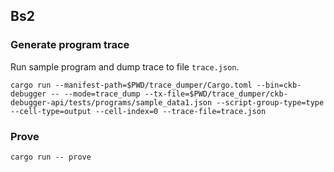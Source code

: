 ## Bs2

### Generate program trace

Run sample program and dump trace to file `trace.json`.

```
cargo run --manifest-path=$PWD/trace_dumper/Cargo.toml --bin=ckb-debugger -- --mode=trace_dump --tx-file=$PWD/trace_dumper/ckb-debugger-api/tests/programs/sample_data1.json --script-group-type=type --cell-type=output --cell-index=0 --trace-file=trace.json
```


### Prove
```
cargo run -- prove
```

